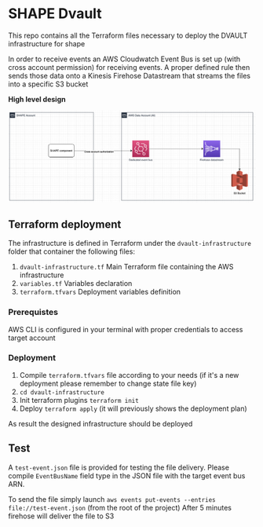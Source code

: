 # SHAPE Dvault

This repo contains all the Terraform files necessary to deploy the DVAULT infrastructure for shape

In order to receive events an AWS Cloudwatch Event Bus is set up (with cross account permission) for receiving events. A proper defined rule then sends those data onto a Kinesis Firehose Datastream that streams the files into a specific S3 bucket

**High level design**

![shape dvault architecture](shape-dvault-architecture.png "Shape DVault Architecture")

## Terraform deployment

The infrastructure is defined in Terraform under the `dvault-infrastructure` folder that container the following files: 
1. `dvault-infrastructure.tf` Main Terraform file containing the AWS infrastructure
2. `variables.tf` Variables declaration
3. `terraform.tfvars` Deployment variables definition 

### Prerequistes

AWS CLI is configured in your terminal with proper credentials to access target account

### Deployment

1. Compile `terraform.tfvars` file according to your needs (if it's a new deployment please remember to change state file key)
2. `cd dvault-infrastructure`
3. Init terraform plugins `terraform init`
4. Deploy `terraform apply` (it will previously shows the deployment plan)

As result the designed infrastructure should be deployed

## Test 

A `test-event.json` file is provided for testing the file delivery. 
Please compile `EventBusName` field type in the JSON file with the target event bus ARN. 

To send the file simply launch `aws events put-events --entries file://test-event.json` (from the root of the project)
After 5 minutes firehose will deliver the file to S3